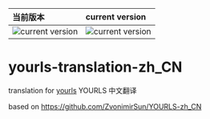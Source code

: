 |当前版本|current version|
|:------|:--|
|![current version](https://shields.io/badge/%E5%BD%93%E5%89%8D%E7%89%88%E6%9C%AC-1.9.1-green?logo=github&style=for-the-badge)|![current version](https://shields.io/badge/current%20version-1.9.1-green?logo=github&style=for-the-badge)|


# yourls-translation-zh_CN
translation for [yourls](https://github.com/YOURLS/YOURLS)
YOURLS 中文翻译

based on https://github.com/ZvonimirSun/YOURLS-zh_CN
